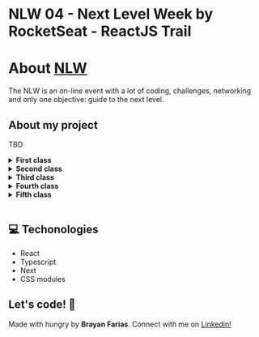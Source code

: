 # NLW 04 - Next Level Week by RocketSeat - ReactJS Trail

# About [NLW](https://nextlevelweek.com/inscricao/4)

The NLW is an on-line event with a lot of coding, challenges, networking and only one objective: guide to the next level.

## About my project

TBD
<details><summary><b>First class</b></summary>

- SPA - Single Page Application - concepts
- React main contents like components, properties, states and features that works behind libs like webpack and babel
- Creating basic page structure

</details>

<details><summary><b>Second class</b></summary>

- More about SPA, SSR, SSG
- What is Nextjs and when using it on React application
- CSS modules
- Creating components
- Styling those components with css

</details>

<details><summary><b>Third class</b></summary>

- Creating some smalls components
- Understanding what is React Context
- Sharing data between components using React Context
- Styling those components with css

</details>

<details><summary><b>Fourth class</b></summary>

TBD

</details>

<details><summary><b>Fifth class</b></summary>

TBD

</details>

<br>

## 💻 Techonologies

- React
- Typescript
- Next
- CSS modules

## Let's code! 🚀

Made with hungry by **Brayan Farias**. Connect with me on [Linkedin!](https://www.linkedin.com/in/npm-start-brayan-farias/)